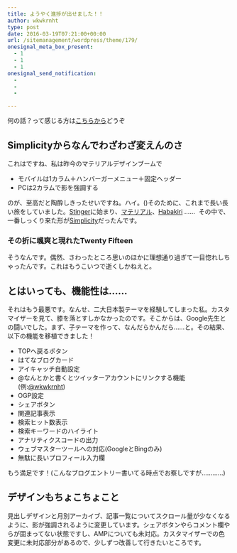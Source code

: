```yaml
---
title: ようやく進捗が出せました！！
author: wkwkrnht
type: post
date: 2016-03-19T07:21:00+00:00
url: /sitemanagement/wordpress/theme/179/
onesignal_meta_box_present:
  - 1
  - 1
  - 1
onesignal_send_notification:
  - 
  - 
  - 

---
```

何の話？って感じる方は<a href="http://wkwkrnht.gegahost.net/sitemanagement/140" target="_blank" rel="noopener">こちらから</a>どうぞ

## Simplicityからなんでわざわざ変えんのさ

これはですね、私は昨今のマテリアルデザインブームで

  * モバイルは1カラム＋ハンバーガーメニュー＋固定ヘッダー
  * PCは2カラムで影を強調する

のが、至高だと陶酔しきったせいですね。ハイ。()そのために、これまで長い長い旅をしていました。<a href="http://wp-fun.com/" target="_blank" rel="noopener">Stinger</a>に始まり、<a href="http://wp-material.net/" target="_blank" rel="noopener">マテリアル</a>、<a href="http://habakiri.2inc.org/" target="_blank" rel="noopener">Habakiri</a> ……  その中で、一番しっくり来た形が<a href="http://wp-simplicity.com/" target="_blank" rel="noopener">Simplicity</a>だったんです。

### その折に颯爽と現れたTwenty Fifteen

そうなんです。偶然、さわったところ思いのほかに理想通り過ぎて一目惚れしちゃったんです。これはもうこいつで逝くしかねえと。

## とはいっても、機能性は……

それはもう最悪です。なんせ、二大日本製テーマを経験してしまった私。カスタマイザーを見て、膝を落とすしかなかったのです。そこからは、Google先生との闘いでした。まず、子テーマを作って、なんだらかんだら……と。その結果、以下の機能を移植できました！

  * TOPへ戻るボタン
  * はてなブログカード
  * アイキャッチ自動設定
  * @なんとかと書くとツイッターアカウントにリンクする機能(例:<a href="http://twitter.com/wkwkrnht" target="_blank" rel="noopener nofollow">@wkwkrnht</a>)
  * OGP設定
  * シェアボタン
  * 関連記事表示
  * 検索ヒット数表示
  * 検索キーワードのハイライト
  * アナリティクスコードの出力
  * ウェブマスターツールへの対応(GoogleとBingのみ)
  * 無駄に長いプロフィール入力欄

もう満足です！(こんなブログエントリー書いてる時点でお察しですが…………)

## デザインもちょこちょこと

見出しデザインと月別アーカイブ、記事一覧についてスクロール量が少なくなるように、影が強調されるように変更しています。シェアボタンやらコメント欄やらが固まってない状態ですし、AMPについても未対応。カスタマイザーでの色変更に未対応部分があるので、少しずつ改善して行きたいところです。